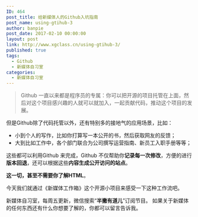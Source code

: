```yaml
---
ID: 464
post_title: 给新媒体人的Github入坑指南
post_name: using-gtihub-3
author: banpie
post_date: 2017-02-10 00:00:00
layout: post
link: http://www.xgclass.cn/using-gtihub-3/
published: true
tags:
  - Github
  - 新媒体自习室
categories:
  - 新媒体自习室
---
```

> Github 一直以来都是程序员的专属：你可以把开源的项目托管在上面，然后对这个项目感兴趣的人就可以就加入，一起贡献代码，推动这个项目的发展。

但是Github除了代码托管以外，还有特别多的接地气的应用场景，比如：

*   小到个人的写作，比如你打算写一本公开的书，然后获取网友的反馈；
*   大到比如工作中，各个部门联合为公司撰写运营指南、新员工入职手册等等；

这些都可以利用Github 来完成，Github 不仅帮助你**记录每一次修改**，方便的进行**版本回退**，还可以根据这些**内容生成公开访问的站点**。

**这一切，甚至不需要你了解HTML**。

今天我们就通过《新媒体工作箱》这个开源小项目来感受一下这种工作流吧。

新媒体自习室，每周五更新，微信搜索“**半撇有道儿**”订阅节目。 如果关于新媒体的任何东西还有什么你想要了解的，你都可以留言告诉我。